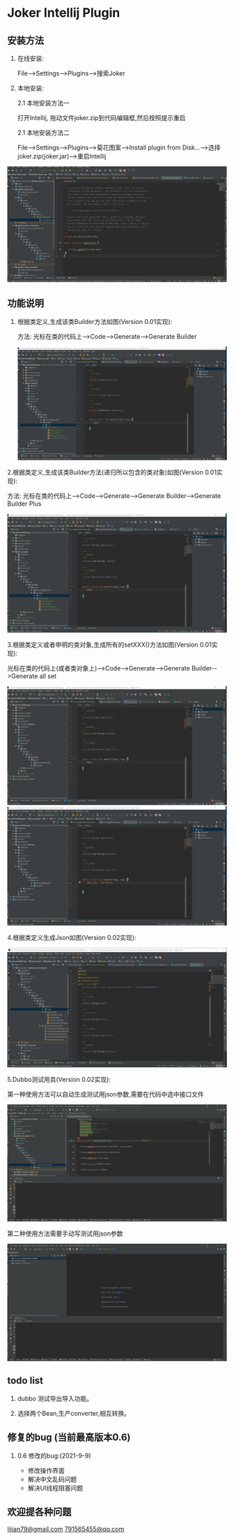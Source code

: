 # Joker Intellij Plugin

## 安装方法

1. 在线安装:
   
   File-->Settings-->Plugins-->搜索Joker

2. 本地安装:
   
   2.1 本地安装方法一
   
   打开Intellij, 拖动文件joker.zip到代码编辑框,然后按照提示重启
   
   
   2.1 本地安装方法二 
   
   File-->Settings-->Plugins-->菊花图案-->Install plugin from Disk...-->选择joker.zip(joker.jar)-->重启Intellij

![](./readme/install_plugin.gif)

## 功能说明

1. 根据类定义,生成该类Builder方法如图(Version 0.01实现):
   
   方法: 光标在类的代码上-->Code-->Generate-->Generate Builder
   
   ![readme\genBuilder](./readme/genBuilder.gif)

2.根据类定义,生成该类Builder方法(递归所以包含的类对象)如图(Version 0.01实现):

方法: 光标在类的代码上-->Code-->Generate-->Generate Builder-->Generate Builder Plus

![](./readme/genBuilderPlus.gif)

3.根据类定义或者申明的类对象,生成所有的setXXX()方法如图(Version 0.01实现):

光标在类的代码上(或者类对象上)-->Code-->Generate-->Generate Builder-->Generate all set

![readme\genGeter1](./readme/genGeter1.gif)
![readme\genGeter2](./readme/genGeter2.gif)

4.根据类定义生成Json如图(Version 0.02实现):

![conver2java](./readme/convert2java.gif)

5.Dubbo测试用具(Version 0.02实现):

第一种使用方法可以自动生成测试用json参数,需要在代码中选中接口文件

![testDubbo1](./readme/testDubbo1_1.gif)

第二种使用方法需要手动写测试用json参数

![TestDubbo2](./readme/testDubbo2_2.gif)

> 

## todo list

1. dubbo 测试导出导入功能。

2. 选择两个Bean,生产converter,相互转换。

## 修复的bug (当前最高版本0.6)

1. 0.6 修改的bug:(2021-9-9)
   
   - 修改操作界面
   - 解决中文乱码问题
   - 解决UI线程阻塞问题

## 欢迎提各种问题

lijian79@gmail.com
791565455@qq.com
